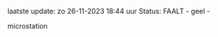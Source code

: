 laatste update: 
zo 26-11-2023 18:44   uur 
Status: FAALT - geel - 
<div class="service Y">microstation</div>